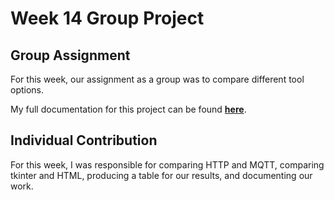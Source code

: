 # Week 14 Group Project

## Group Assignment
For this week, our assignment as a group was to compare different tool options.

My full documentation for this project can be found <a href="https://fabacademy.org/2024/labs/charlotte/assignments/week14a/">**here**</a>.

## Individual Contribution

For this week, I was responsible for comparing HTTP and MQTT, comparing tkinter and HTML, producing a table for our results, and documenting our work.